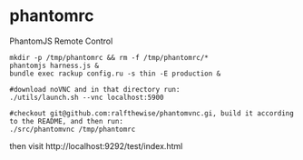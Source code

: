 phantomrc
=========

PhantomJS Remote Control

    mkdir -p /tmp/phantomrc && rm -f /tmp/phantomrc/*
    phantomjs harness.js &
    bundle exec rackup config.ru -s thin -E production &

    #download noVNC and in that directory run:
    ./utils/launch.sh --vnc localhost:5900

    #checkout git@github.com:ralfthewise/phantomvnc.gi, build it according to the README, and then run:
    ./src/phantomvnc /tmp/phantomrc

then visit http://localhost:9292/test/index.html
